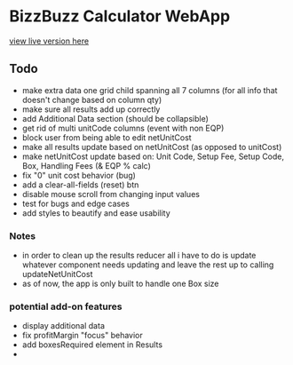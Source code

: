 # BizzBuzz Calculator WebApp

[view live version here](https://bizzbuzz-calculator.netlify.app)

## Todo

- make extra data one grid child spanning all 7 columns (for all info that doesn't change based on column qty)
- make sure all results add up correctly
- add Additional Data section (should be collapsible)
- get rid of multi unitCode columns (event with non EQP)
- block user from being able to edit netUnitCost
- make all results update based on netUnitCost (as opposed to unitCost)
- make netUnitCost update based on: Unit Code, Setup Fee, Setup Code, Box, Handling Fees (& EQP % calc)
- fix "0" unit cost behavior (bug)
- add a clear-all-fields (reset) btn
- disable mouse scroll from changing input values
- test for bugs and edge cases
- add styles to beautify and ease usability

### Notes

- in order to clean up the results reducer all i have to do is update whatever component needs updating and leave the rest up to calling updateNetUnitCost 
- as of now, the app is only built to handle one Box size

### potential add-on features

- display additional data
- fix profitMargin "focus" behavior
- add boxesRequired element in Results
- 